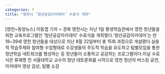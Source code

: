 ```yaml
---
categories: f
title: "영천시 ‘청년공감아카데미’ 수료식 개최"
---
```

[영천=동양뉴스] 이동엽 기자 = 경북 영천시는 지난 1일 평생학습관에서 영천 청년들을 위한 교육프로그램인 ‘청년공감아카데미’ 수료식을 개최했다.‘청년공감아카데미’는 만19~39세 영천 청년들을 대상으로 지난 8월 22일부터 총 15회 과정으로 개설됐다.실용적 학습주제와 참여형 수업형태로 수강생들의 주도적 학습을 유도하고 팀별모임을 통한 청년학습 네트워크를 형성하는 등 청년들이 소통하고 공감하는 프로그램이다.이날 수료식은 류재명 전 서울대학교 교수의 청년 대토론회를 시작으로 영천 청년의 버스킹 공연, 아카데미 영상 감상, 팀별 소감